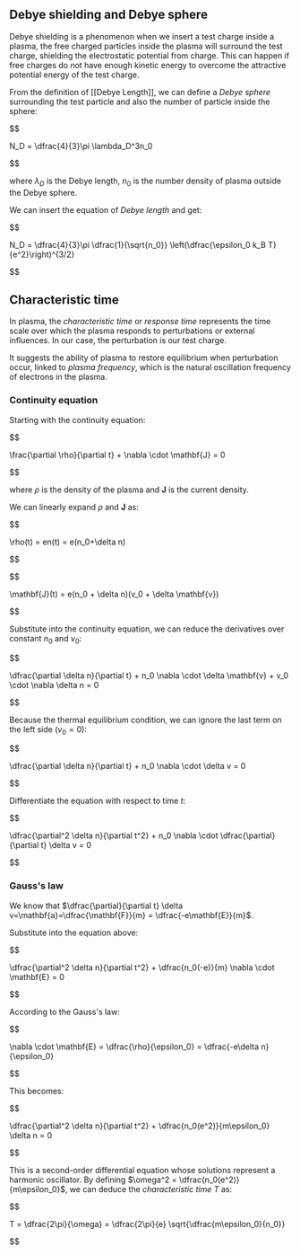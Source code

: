 ## Debye shielding and Debye sphere
Debye shielding is a phenomenon when we insert a test charge inside a plasma, the free charged particles inside the plasma will surround the test charge, shielding the electrostatic potential from charge. This can happen if free charges do not have enough kinetic energy to overcome the attractive potential energy of the test charge. 

From the definition of [[Debye Length]], we can define a *Debye sphere* surrounding the test particle and also the number of particle inside the sphere:


$$

N_D = \dfrac{4}{3}\pi \lambda_D^3n_0

$$


where $\lambda_D$ is the Debye length, $n_0$ is the number density of plasma outside the Debye sphere.

We can insert the equation of *Debye length* and get:


$$

N_D = \dfrac{4}{3}\pi \dfrac{1}{\sqrt{n_0}} \left(\dfrac{\epsilon_0 k_B T}{e^2}\right)^{3/2} 

$$
## Characteristic time
In plasma, the *characteristic time* or *response time* represents the time scale over which the plasma responds to perturbations or external influences. In our case, the perturbation is our test charge. 

It suggests the ability of plasma to restore equilibrium when perturbation occur, linked to *plasma frequency*, which is the natural oscillation frequency of electrons in the plasma. 

### Continuity equation
Starting with the continuity equation:

$$

\frac{\partial \rho}{\partial t} + \nabla \cdot \mathbf{J} = 0

$$

where $\rho$ is the density of the plasma and $\mathbf{J}$ is the current density. 

We can linearly expand $\rho$ and $\mathbf{J}$ as:

$$

\rho(t) = en(t) = e(n_0+\delta n)

$$

$$

\mathbf{J}(t) = e(n_0 + \delta n)(v_0 + \delta \mathbf{v})

$$

Substitute into the continuity equation, we can reduce the derivatives over constant $n_0$ and $v_0$:

$$

\dfrac{\partial \delta n}{\partial t} + n_0 \nabla \cdot \delta \mathbf{v} + v_0 \cdot \nabla \delta n = 0

$$

Because the thermal equilibrium condition, we can ignore the last term on the left side ($v_0 = 0$):

$$

\dfrac{\partial \delta n}{\partial t} + n_0 \nabla \cdot \delta v = 0

$$

Differentiate the equation with respect to time $t$:

$$

\dfrac{\partial^2 \delta n}{\partial t^2} + n_0 \nabla \cdot \dfrac{\partial}{\partial t} \delta v = 0

$$
### Gauss's law
We know that  $\dfrac{\partial}{\partial t} \delta v=\mathbf{a}=\dfrac{\mathbf{F}}{m} = \dfrac{-e\mathbf{E}}{m}$. 

Substitute into the equation above:

$$

\dfrac{\partial^2 \delta n}{\partial t^2} + \dfrac{n_0(-e)}{m} \nabla \cdot \mathbf{E} = 0

$$

According to the Gauss's law:

$$

\nabla \cdot \mathbf{E} = \dfrac{\rho}{\epsilon_0} = \dfrac{-e\delta n}{\epsilon_0}

$$

This becomes:

$$

\dfrac{\partial^2 \delta n}{\partial t^2} + \dfrac{n_0(e^2)}{m\epsilon_0} \delta n = 0

$$

This is a second-order differential equation whose solutions represent a harmonic oscillator. 
By defining $\omega^2 =  \dfrac{n_0(e^2)}{m\epsilon_0}$, we can deduce the *characteristic time* $T$ as:

$$

T = \dfrac{2\pi}{\omega} = \dfrac{2\pi}{e} \sqrt{\dfrac{m\epsilon_0}{n_0}}

$$
